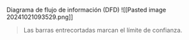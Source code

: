 Diagrama de flujo de información (DFD)
![[Pasted image 20241021093529.png]]
> Las barras entrecortadas marcan el límite de confianza.

	
